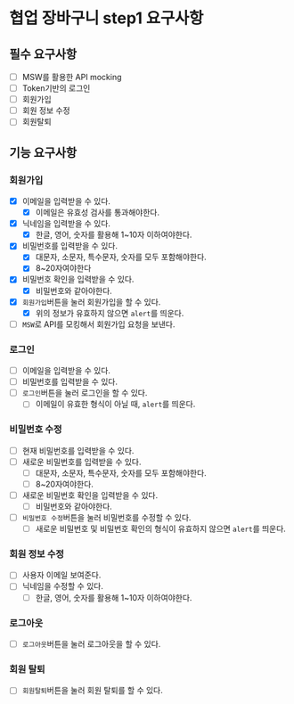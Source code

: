 # 협업 장바구니 step1 요구사항

## 필수 요구사항

- [ ] MSW를 활용한 API mocking
- [ ] Token기반의 로그인
- [ ] 회원가입
- [ ] 회원 정보 수정
- [ ] 회원탈퇴

## 기능 요구사항

### 회원가입

- [x] 이메일을 입력받을 수 있다.
  - [x] 이메일은 유효성 검사를 통과해야한다.
- [x] 닉네임을 입력받을 수 있다.
  - [x] 한글, 영어, 숫자를 활용해 1~10자 이하여야한다.
- [x] 비밀번호를 입력받을 수 있다.
  - [x] 대문자, 소문자, 특수문자, 숫자를 모두 포함해야한다.
  - [x] 8~20자여야한다
- [x] 비밀번호 확인을 입력받을 수 있다.
  - [x] 비밀번호와 같아야한다.
- [x] `회원가입`버튼을 눌러 회원가입을 할 수 있다.
  - [x] 위의 정보가 유효하지 않으면 `alert`를 띄운다.
- [ ] `MSW`로 API를 모킹해서 회원가입 요청을 보낸다.

### 로그인

- [ ] 이메일을 입력받을 수 있다.
- [ ] 비밀번호를 입력받을 수 있다.
- [ ] `로그인`버튼을 눌러 로그인을 할 수 있다.
  - [ ] 이메일이 유효한 형식이 아닐 때, `alert`를 띄운다.

### 비밀번호 수정

- [ ] 현재 비밀번호를 입력받을 수 있다.
- [ ] 새로운 비밀번호를 입력받을 수 있다.
  - [ ] 대문자, 소문자, 특수문자, 숫자를 모두 포함해야한다.
  - [ ] 8~20자여야한다.
- [ ] 새로운 비밀번호 확인을 입력받을 수 있다.
  - [ ] 비밀번호와 같아야한다.
- [ ] `비밀번호 수정`버튼을 눌러 비밀번호를 수정할 수 있다.
  - [ ] 새로운 비밀번호 및 비밀번호 확인의 형식이 유효하지 않으면 `alert`를 띄운다.

### 회원 정보 수정

- [ ] 사용자 이메일 보여준다.
- [ ] 닉네임을 수정할 수 있다.
  - [ ] 한글, 영어, 숫자를 활용해 1~10자 이하여야한다.

### 로그아웃

- [ ] `로그아웃`버튼을 눌러 로그아웃을 할 수 있다.

### 회원 탈퇴

- [ ] `회원탈퇴`버튼을 눌러 회원 탈퇴를 할 수 있다.
